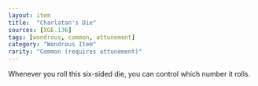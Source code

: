```yaml
---
layout: item
title:  "Charlatan's Die"
sources: [XGE.136]
tags: [wondrous, common, attunement]
category: "Wondrous Item"
rarity: "Common (requires attunement)"
---
```


Whenever you roll this six-sided die, you can control which number it rolls.